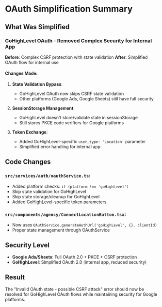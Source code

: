 # OAuth Simplification Summary

## What Was Simplified

### GoHighLevel OAuth - Removed Complex Security for Internal App

**Before**: Complex CSRF protection with state validation
**After**: Simplified OAuth flow for internal use

#### Changes Made:

1. **State Validation Bypass**: 
   - GoHighLevel OAuth now skips CSRF state validation
   - Other platforms (Google Ads, Google Sheets) still have full security

2. **SessionStorage Management**:
   - GoHighLevel doesn't store/validate state in sessionStorage
   - Still stores PKCE code verifiers for Google platforms

3. **Token Exchange**:
   - Added GoHighLevel-specific `user_type: 'Location'` parameter
   - Simplified error handling for internal app

## Code Changes

### `src/services/auth/oauthService.ts`:
- Added platform checks: `if (platform !== 'goHighLevel')`
- Skip state validation for GoHighLevel
- Skip state storage/cleanup for GoHighLevel
- Added GoHighLevel-specific token parameters

### `src/components/agency/ConnectLocationButton.tsx`:
- Now uses `OAuthService.generateAuthUrl('goHighLevel', {}, clientId)`
- Proper state management through OAuthService

## Security Level

- **Google Ads/Sheets**: Full OAuth 2.0 + PKCE + CSRF protection
- **GoHighLevel**: Simplified OAuth 2.0 (internal app, reduced security)

## Result

The "Invalid OAuth state - possible CSRF attack" error should now be resolved for GoHighLevel OAuth flows while maintaining security for Google platforms.
